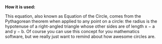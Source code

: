 **How it is used:**

This equation, also known as Equation of the Circle,
comes from the Pythagorean theorem when applied to any point on a circle:
the radius is the hypotenuse of a right-angled triangle whose other sides are of length x − a and y − b.
Of course you can use this concept for you mathematics software, but we really just want to remind about how awesome circles are.

